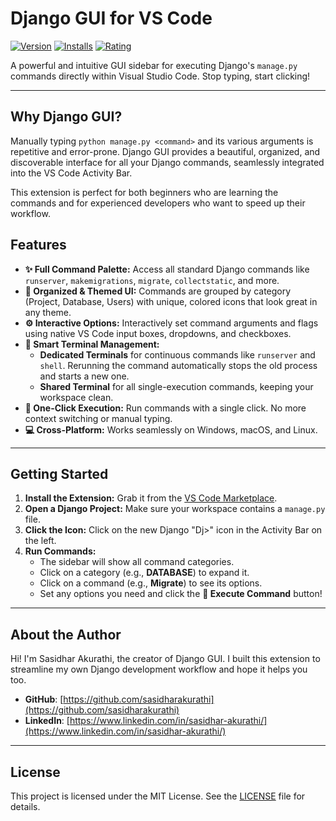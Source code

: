 # Django GUI for VS Code

[![Version](https://img.shields.io/visual-studio-marketplace/v/sasidharakurathi.django-gui?style=flat-square&label=Marketplace)](https://marketplace.visualstudio.com/items?itemName=sasidharakurathi.django-gui)
[![Installs](https://img.shields.io/visual-studio-marketplace/i/sasidharakurathi.django-gui?style=flat-square)](https://marketplace.visualstudio.com/items?itemName=sasidharakurathi.django-gui)
[![Rating](https://img.shields.io/visual-studio-marketplace/r/sasidharakurathi.django-gui?style=flat-square)](https://marketplace.visualstudio.com/items?itemName=sasidharakurathi.django-gui)

A powerful and intuitive GUI sidebar for executing Django's `manage.py` commands directly within Visual Studio Code. Stop typing, start clicking!

---

## Why Django GUI?

Manually typing `python manage.py <command>` and its various arguments is repetitive and error-prone. Django GUI provides a beautiful, organized, and discoverable interface for all your Django commands, seamlessly integrated into the VS Code Activity Bar.

This extension is perfect for both beginners who are learning the commands and for experienced developers who want to speed up their workflow.

## Features

* **✨ Full Command Palette:** Access all standard Django commands like `runserver`, `makemigrations`, `migrate`, `collectstatic`, and more.
* **🎨 Organized & Themed UI:** Commands are grouped by category (Project, Database, Users) with unique, colored icons that look great in any theme.
* **⚙️ Interactive Options:** Interactively set command arguments and flags using native VS Code input boxes, dropdowns, and checkboxes.
* **🧠 Smart Terminal Management:**
    * **Dedicated Terminals** for continuous commands like `runserver` and `shell`. Rerunning the command automatically stops the old process and starts a new one.
    * **Shared Terminal** for all single-execution commands, keeping your workspace clean.
* **🚀 One-Click Execution:** Run commands with a single click. No more context switching or manual typing.
* **💻 Cross-Platform:** Works seamlessly on Windows, macOS, and Linux.

---

## Getting Started

1.  **Install the Extension:** Grab it from the [VS Code Marketplace](https://marketplace.visualstudio.com/items?itemName=sasidharakurathi.django-gui).
2.  **Open a Django Project:** Make sure your workspace contains a `manage.py` file.
3.  **Click the Icon:** Click on the new Django "Dj>" icon in the Activity Bar on the left.
4.  **Run Commands:**
    * The sidebar will show all command categories.
    * Click on a category (e.g., **DATABASE**) to expand it.
    * Click on a command (e.g., **Migrate**) to see its options.
    * Set any options you need and click the **🚀 Execute Command** button!


---

## About the Author

Hi! I'm Sasidhar Akurathi, the creator of Django GUI. I built this extension to streamline my own Django development workflow and hope it helps you too.

* **GitHub**: [https://github.com/sasidharakurathi](https://github.com/sasidharakurathi)
* **LinkedIn**: [https://www.linkedin.com/in/sasidhar-akurathi/](https://www.linkedin.com/in/sasidhar-akurathi/)

---

## License

This project is licensed under the MIT License. See the [LICENSE](https://github.com/sasidharakurathi/django-gui/blob/main/LICENSE) file for details.